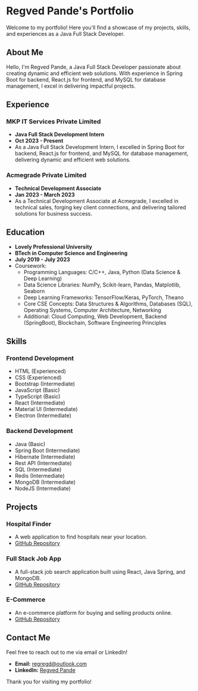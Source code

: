 # Regved Pande's Portfolio

Welcome to my portfolio! Here you'll find a showcase of my projects, skills, and experiences as a Java Full Stack Developer.

## About Me

Hello, I'm Regved Pande, a Java Full Stack Developer passionate about creating dynamic and efficient web solutions. With experience in Spring Boot for backend, React.js for frontend, and MySQL for database management, I excel in delivering impactful projects.

## Experience

### MKP IT Services Private Limited
- **Java Full Stack Development Intern**
- **Oct 2023 - Present**
- As a Java Full Stack Development Intern, I excelled in Spring Boot for backend, React.js for frontend, and MySQL for database management, delivering dynamic and efficient web solutions.

### Acmegrade Private Limited
- **Technical Development Associate**
- **Jan 2023 - March 2023**
- As a Technical Development Associate at Acmegrade, I excelled in technical sales, forging key client connections, and delivering tailored solutions for business success.

## Education

- **Lovely Professional University**
- **BTech in Computer Science and Engineering**
- **July 2019 - July 2023**
- Coursework:
  - Programming Languages: C/C++, Java, Python (Data Science & Deep Learning)
  - Data Science Libraries: NumPy, Scikit-learn, Pandas, Matplotlib, Seaborn
  - Deep Learning Frameworks: TensorFlow/Keras, PyTorch, Theano
  - Core CSE Concepts: Data Structures & Algorithms, Databases (SQL), Operating Systems, Computer Architecture, Networking
  - Additional: Cloud Computing, Web Development, Backend (SpringBoot), Blockchain, Software Engineering Principles

## Skills

### Frontend Development
- HTML (Experienced)
- CSS (Experienced)
- Bootstrap (Intermediate)
- JavaScript (Basic)
- TypeScript (Basic)
- React (Intermediate)
- Material UI (Intermediate)
- Electron (Intermediate)

### Backend Development
- Java (Basic)
- Spring Boot (Intermediate)
- Hibernate (Intermediate)
- Rest API (Intermediate)
- SQL (Intermediate)
- Redis (Intermediate)
- MongoDB (Intermediate)
- NodeJS (Intermediate)

## Projects

### Hospital Finder
- A web application to find hospitals near your location.
- [GitHub Repository](https://github.com/regvedpande/Hospital-Finder.git)

### Full Stack Job App
- A full-stack job search application built using React, Java Spring, and MongoDB.
- [GitHub Repository](https://github.com/regvedpande/Full-Stack-Application)

### E-Commerce
- An e-commerce platform for buying and selling products online.
- [GitHub Repository](https://github.com/regvedpande/Ecommerce_Clones.git)

## Contact Me

Feel free to reach out to me via email or LinkedIn!

- **Email:** [regregd@outlook.com](mailto:regregd@outlook.com)
- **LinkedIn:** [Regved Pande](https://linkedin.com/in/regved-pande-740a632b5)

Thank you for visiting my portfolio!
